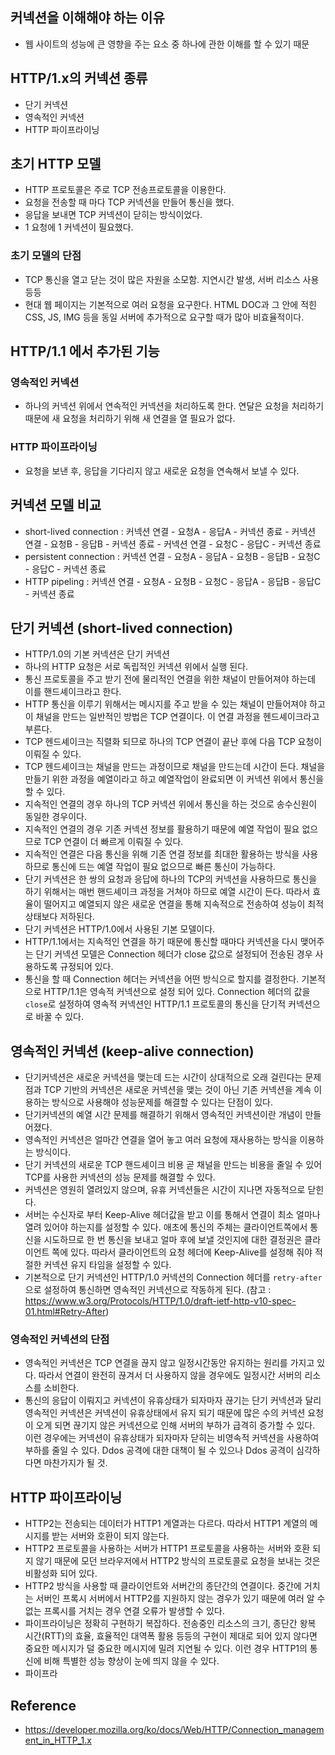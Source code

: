 ## 커넥션을 이해해야 하는 이유
- 웹 사이트의 성능에 큰 영향을 주는 요소 중 하나에 관한 이해를 할 수 있기 때문

## HTTP/1.x의 커넥션 종류
- 단기 커넥션
- 영속적인 커넥션
- HTTP 파이프라이닝

## 초기 HTTP 모델
- HTTP 프로토콜은 주로 TCP 전송프로토콜을 이용한다.
- 요청을 전송할 때 마다 TCP 커넥션을 만들어 통신을 했다.
- 응답을 보내면 TCP 커넥션이 닫히는 방식이었다.
- 1 요청에 1 커넥션이 필요했다.

### 초기 모델의 단점
- TCP 통신을 열고 닫는 것이 많은 자원을 소모함. 지연시간 발생, 서버 리소스 사용 등등
- 현대 웹 페이지는 기본적으로 여러 요청을 요구한다. HTML DOC과 그 안에 적힌 CSS, JS, IMG 등을 동일 서버에 추가적으로 요구할 때가 많아 비효율적이다.

## HTTP/1.1 에서 추가된 기능
### 영속적인 커넥션
- 하나의 커넥션 위에서 연속적인 커넥션을 처리하도록 한다. 연달은 요청을 처리하기 때문에 새 요청을 처리하기 위해 새 연결을 열 필요가 없다.

### HTTP 파이프라이닝
- 요청을 보낸 후, 응답을 기다리지 않고 새로운 요청을 연속해서 보낼 수 있다.

## 커넥션 모델 비교
- short-lived connection : 커넥션 연결 - 요청A - 응답A - 커넥션 종료 - 커넥션 연결 - 요청B - 응답B - 커넥션 종료 - 커넥션 연결 - 요청C - 응답C - 커넥션 종료
- persistent connection : 커넥션 연결 - 요청A - 응답A - 요청B - 응답B - 요청C - 응답C - 커넥션 종료
- HTTP pipeling : 커넥션 연결 - 요청A - 요청B - 요청C - 응답A - 응답B - 응답C - 커넥션 종료

## 단기 커넥션 (short-lived connection)
- HTTP/1.0의 기본 커넥션은 단기 커넥션
- 하나의 HTTP 요청은 서로 독립적인 커넥션 위에서 실행 된다.
- 통신 프로토콜을 주고 받기 전에 물리적인 연결을 위한 채널이 만들어져야 하는데 이를 핸드셰이크라고 한다.
- HTTP 통신을 이루기 위해서는 메시지를 주고 받을 수 있는 채널이 만들어져야 하고 이 채널을 만드는 일반적인 방법은 TCP 연결이다. 이 연결 과정을 헨드셰이크라고 부른다.
- TCP 헨드셰이크는 직렬화 되므로 하나의 TCP 연결이 끝난 후에 다음 TCP 요청이 이뤄질 수 있다.
- TCP 헨드셰이크는 채널을 만드는 과정이므로 채널을 만드는데 시간이 든다. 채널을 만들기 위한 과정을 예열이라고 하고 예열작업이 완료되면 이 커넥션 위에서 통신을 할 수 있다.
- 지속적인 연결의 경우 하나의 TCP 커넥션 위에서 통신을 하는 것으로 송수신원이 동일한 경우이다.
- 지속적인 연결의 경우 기존 커넥션 정보를 활용하기 때문에 예열 작업이 필요 없으므로 TCP 연결이 더 빠르게 이뤄질 수 있다.
- 지속적인 연결은 다음 통신을 위해 기존 연결 정보를 최대한 활용하는 방식을 사용하므로 통신에 드는 예열 작업이 필요 없으므로 빠른 통신이 가능하다.
- 단기 커넥션은 한 쌍의 요청과 응답에 하나의 TCP의 커넥션을 사용하므로 통신을 하기 위해서는 매번 핸드셰이크 과정을 거쳐야 하므로 예열 시간이 든다. 따라서 효율이 떨어지고 예열되지 않은 새로운 연결을 통해 지속적으로 전송하여 성능이 최적 상태보다 저하된다.
- 단기 커넥션은 HTTP/1.0에서 사용된 기본 모델이다.
- HTTP/1.1에서는 지속적인 연결을 하기 때문에 통신할 때마다 커넥션을 다시 맺어주는 단기 커넥션 모델은 Connection 헤더가 close 값으로 설정되어 전송된 경우 사용하도록 규정되어 있다.
- 통신을 할 때 Connection 헤더는 커넥션을 어떤 방식으로 할지를 결정한다. 기본적으로 HTTP/1.1은 영속적 커넥션으로 설정 되어 있다. Connection 헤더의 값을 `close`로 설정하여 영속적 커넥션인 HTTP/1.1 프로토콜의 통신을 단기적 커넥션으로 바꿀 수 있다.

## 영속적인 커넥션 (keep-alive connection)
- 단기커넥션은 새로운 커넥션을 맺는데 드는 시간이 상대적으로 오래 걸린다는 문제점과 TCP 기반의 커넥션은 새로운 커넥션을 맺는 것이 아닌 기존 커넥션을 계속 이용하는 방식으로 사용해야 성능문제를 해결할 수 있다는 단점이 있다.
- 단기커넥션의 예열 시간 문제를 해결하기 위해서 영속적인 커넥션이란 개념이 만들어졌다.
- 영속적인 커넥션은 얼마간 연결을 열어 놓고 여러 요청에 재사용하는 방식을 이용하는 방식이다.
- 단기 커넥션의 새로운 TCP 핸드셰이크 비용 곧 채널을 만드는 비용을 줄일 수 있어 TCP를 사용한 커넥션의 성능 문제를 해결할 수 있다.
- 커넥션은 영원히 열려있지 않으며, 유휴 커넥션들은 시간이 지나면 자동적으로 닫힌다.
- 서버는 수신자로 부터 Keep-Alive 헤더값을 받고 이를 통해서 연결이 최소 얼마나 열려 있어야 하는지를 설정할 수 있다. 애초에 통신의 주체는 클라이언트쪽에서 통신을 시도하므로 한 번 통신을 보내고 얼마 후에 보낼 것인지에 대한 결정권은 클라이언트 쪽에 있다. 따라서 클라이언트의 요청 헤더에 Keep-Alive를 설정해 줘야 적절한 커넥션 유지 타임을 설정할 수 있다.
- 기본적으로 단기 커넥션인 HTTP/1.0 커넥션의 Connection 헤더를 `retry-after`으로 설정하여 통신하면 영속적인 커넥션으로 작동하게 된다. (참고 : https://www.w3.org/Protocols/HTTP/1.0/draft-ietf-http-v10-spec-01.html#Retry-After)

### 영속적인 커넥션의 단점
- 영속적인 커넥션은 TCP 연결을 끊지 않고 일정시간동안 유지하는 원리를 가지고 있다. 따라서 연결이 완전히 끊겨서 더 사용하지 않을 경우에도 일정시간 서버의 리소스를 소비한다.
- 통신의 응답이 이뤄지고 커넥션이 유휴상태가 되자마자 끊기는 단기 커넥션과 달리 영속적인 커넥션은 커넥션이 유휴상태에서 유지 되기 때문에 많은 수의 커넥션 요청이 오게 되면 끊기지 않은 커넥션으로 인해 서버의 부하가 급격히 증가할 수 있다. 이런 경우에는 커넥션이 유휴상태가 되자마자 닫히는 비영속적 커넥션을 사용하여 부하를 줄일 수 있다. Ddos 공격에 대한 대책이 될 수 있으나 Ddos 공격이 심각하다면 마찬가지가 될 것.

## HTTP 파이프라이닝
- HTTP2는 전송되는 데이터가 HTTP1 계열과는 다르다. 따라서 HTTP1 계열의 메시지를 받는 서버와 호환이 되지 않는다.
- HTTP2 프로토콜을 사용하는 서버가 HTTP1 프로토콜을 사용하는 서버와 호환 되지 않기 때문에 모던 브라우저에서 HTTP2 방식의 프로토콜로 요청을 보내는 것은 비활성화 되어 있다.
- HTTP2 방식을 사용할 때 클라이언트와 서버간의 종단간의 연결이다. 중간에 거치는 서버인 프록시 서버에서 HTTP2를 지원하지 않는 경우가 있기 때문에 여러 알 수 없는 프록시를 거치는 경우 연결 오류가 발생할 수 있다.
- 파이프라이닝은 정확히 구현하기 복잡하다. 전송중인 리소스의 크기, 종단간 왕복 시간(RTT)의 효율, 효율적인 대역폭 활용 등등의 구현이 제대로 되어 있지 않다면 중요한 메시지가 덜 중요한 메시지에 밀려 지연될 수 있다. 이런 경우 HTTP1의 통신에 비해 특별한 성능 향상이 눈에 띄지 않을 수 있다.
- 파이프라



## Reference
- https://developer.mozilla.org/ko/docs/Web/HTTP/Connection_management_in_HTTP_1.x




